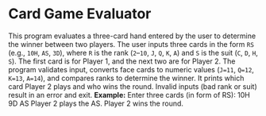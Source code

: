 # Card Game Evaluator
This program evaluates a three-card hand entered by the user to determine the winner between two players. The user inputs three cards in the form `RS` (e.g., `10H`, `AS`, `3D`), where `R` is the rank (`2`–`10`, `J`, `Q`, `K`, `A`) and `S` is the suit (`C`, `D`, `H`, `S`). The first card is for Player 1, and the next two are for Player 2. The program validates input, converts face cards to numeric values (`J=11`, `Q=12`, `K=13`, `A=14`), and compares ranks to determine the winner. It prints which card Player 2 plays and who wins the round. Invalid inputs (bad rank or suit) result in an error and exit.
**Example:**
Enter three cards (in form of RS): 10H 9D AS
Player 2 plays the AS.
Player 2 wins the round.
